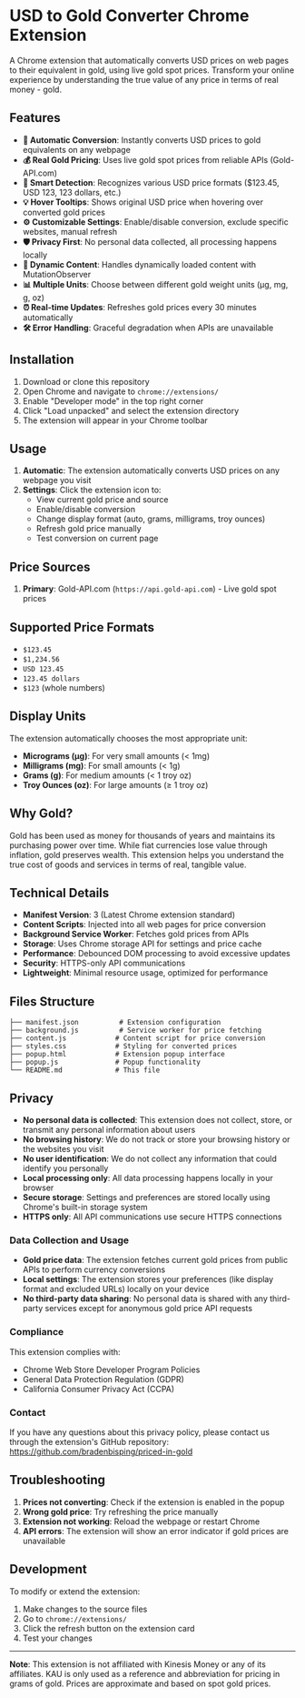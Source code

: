 # USD to Gold Converter Chrome Extension

A Chrome extension that automatically converts USD prices on web pages to their equivalent in gold, using live gold spot prices. Transform your online experience by understanding the true value of any price in terms of real money - gold.

## Features

- **🔄 Automatic Conversion**: Instantly converts USD prices to gold equivalents on any webpage
- **💰 Real Gold Pricing**: Uses live gold spot prices from reliable APIs (Gold-API.com)
- **🎯 Smart Detection**: Recognizes various USD price formats ($123.45, USD 123, 123 dollars, etc.)
- **💡 Hover Tooltips**: Shows original USD price when hovering over converted gold prices
- **⚙️ Customizable Settings**: Enable/disable conversion, exclude specific websites, manual refresh
- **🛡️ Privacy First**: No personal data collected, all processing happens locally
- **🔄 Dynamic Content**: Handles dynamically loaded content with MutationObserver
- **📊 Multiple Units**: Choose between different gold weight units (μg, mg, g, oz)
- **⏰ Real-time Updates**: Refreshes gold prices every 30 minutes automatically
- **🛠️ Error Handling**: Graceful degradation when APIs are unavailable

## Installation

1. Download or clone this repository
2. Open Chrome and navigate to `chrome://extensions/`
3. Enable "Developer mode" in the top right corner
4. Click "Load unpacked" and select the extension directory
5. The extension will appear in your Chrome toolbar

## Usage

1. **Automatic**: The extension automatically converts USD prices on any webpage you visit
2. **Settings**: Click the extension icon to:
   - View current gold price and source
   - Enable/disable conversion
   - Change display format (auto, grams, milligrams, troy ounces)
   - Refresh gold price manually
   - Test conversion on current page

## Price Sources

1. **Primary**: Gold-API.com (`https://api.gold-api.com`) - Live gold spot prices

## Supported Price Formats

- `$123.45`
- `$1,234.56`
- `USD 123.45`
- `123.45 dollars`
- `$123` (whole numbers)

## Display Units

The extension automatically chooses the most appropriate unit:

- **Micrograms (μg)**: For very small amounts (< 1mg)
- **Milligrams (mg)**: For small amounts (< 1g)
- **Grams (g)**: For medium amounts (< 1 troy oz)
- **Troy Ounces (oz)**: For large amounts (≥ 1 troy oz)

## Why Gold?

Gold has been used as money for thousands of years and maintains its purchasing power over time. While fiat currencies lose value through inflation, gold preserves wealth. This extension helps you understand the true cost of goods and services in terms of real, tangible value.

## Technical Details

- **Manifest Version**: 3 (Latest Chrome extension standard)
- **Content Scripts**: Injected into all web pages for price conversion
- **Background Service Worker**: Fetches gold prices from APIs
- **Storage**: Uses Chrome storage API for settings and price cache
- **Performance**: Debounced DOM processing to avoid excessive updates
- **Security**: HTTPS-only API communications
- **Lightweight**: Minimal resource usage, optimized for performance

## Files Structure

```
├── manifest.json          # Extension configuration
├── background.js          # Service worker for price fetching
├── content.js            # Content script for price conversion
├── styles.css            # Styling for converted prices
├── popup.html            # Extension popup interface
├── popup.js              # Popup functionality
└── README.md             # This file
```

## Privacy

- **No personal data is collected**: This extension does not collect, store, or transmit any personal information about users
- **No browsing history**: We do not track or store your browsing history or the websites you visit
- **No user identification**: We do not collect any information that could identify you personally
- **Local processing only**: All data processing happens locally in your browser
- **Secure storage**: Settings and preferences are stored locally using Chrome's built-in storage system
- **HTTPS only**: All API communications use secure HTTPS connections

### Data Collection and Usage

- **Gold price data**: The extension fetches current gold prices from public APIs to perform currency conversions
- **Local settings**: The extension stores your preferences (like display format and excluded URLs) locally on your device
- **No third-party data sharing**: No personal data is shared with any third-party services except for anonymous gold price API requests

### Compliance

This extension complies with:

- Chrome Web Store Developer Program Policies
- General Data Protection Regulation (GDPR)
- California Consumer Privacy Act (CCPA)

### Contact

If you have any questions about this privacy policy, please contact us through the extension's GitHub repository: https://github.com/bradenbisping/priced-in-gold

## Troubleshooting

1. **Prices not converting**: Check if the extension is enabled in the popup
2. **Wrong gold price**: Try refreshing the price manually
3. **Extension not working**: Reload the webpage or restart Chrome
4. **API errors**: The extension will show an error indicator if gold prices are unavailable

## Development

To modify or extend the extension:

1. Make changes to the source files
2. Go to `chrome://extensions/`
3. Click the refresh button on the extension card
4. Test your changes

---

**Note**: This extension is not affiliated with Kinesis Money or any of its affiliates. KAU is only used as a reference and abbreviation for pricing in grams of gold. Prices are approximate and based on spot gold prices.

